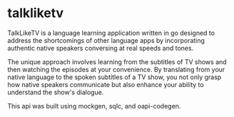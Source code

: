 # talkliketv

TalkLikeTV is a language learning application written in go designed to address the shortcomings of other language apps by incorporating authentic native speakers conversing at real speeds and tones.

The unique approach involves learning from the subtitles of TV shows and then watching the episodes at your convenience. By translating from your native language to the spoken subtitles of a TV show, you not only grasp how native speakers communicate but also enhance your ability to understand the show's dialogue.

This api was built using mockgen, sqlc, and oapi-codegen.

